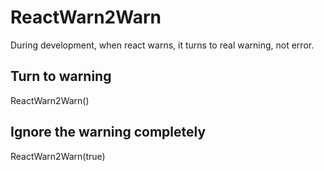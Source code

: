 # ReactWarn2Warn
 
During development, when react warns, it turns to real warning, not error.

## Turn to warning

ReactWarn2Warn()

## Ignore the warning completely

ReactWarn2Warn(true)
